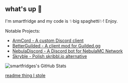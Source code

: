 ## what's up 👋
I'm smartfridge and my code is ✨big spaghetti✨! Enjoy.


Notable Projects:
- [ArmCord - A custom Discord client](https://github.com/armcord/armcord)
- [BetterGuilded - A client mod for Guilded.gg](https://github.com/BetterGuildedMod)
- [NebulaDiscord - A Discord bot for NebulaMC Network](https://github.com/Nebula-MC/NebulaDiscord)
- [Skryble - Polish skribbl.io alternative](https://github.com/smartfrigde/skryble)

![smartfridges's GitHub Stats](https://github-readme-stats.vercel.app/api?username=smartfrigde&show_icons=true&theme=dark)

[readme thing I stole](https://github.com/kckarnige/kckarnige/blob/master/README.md)
